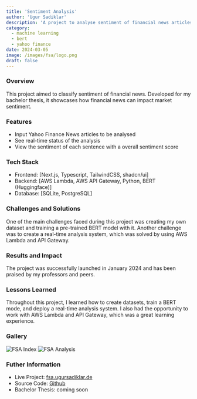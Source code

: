 ```yaml
---
title: 'Sentiment Analysis'
author: 'Ugur Sadiklar'
description: 'A project to analyse sentiment of financial news articles'
category:
  - machine learning
  - bert
  - yahoo finance
date: 2024-03-05
image: /images/fsa/logo.png
draft: false
---
```


### Overview

This project aimed to classify sentiment of financial news. Developed for my bachelor thesis, it showcases how financial news can impact market sentiment.

### Features

- Input Yahoo Finance News articles to be analysed
- See real-time status of the analysis
- View the sentiment of each sentence with a overall sentiment score

### Tech Stack

- Frontend: [Next.js, Typescript, TailwindCSS, shadcn/ui]
- Backend: [AWS Lambda, AWS API Gateway, Python, BERT (Huggingface)]
- Database: [SQLite, PostgreSQL]

### Challenges and Solutions

One of the main challenges faced during this project was creating my own dataset and training a pre-trained BERT model with it. Another challenge was to create a real-time analysis system, which was solved by using AWS Lambda and API Gateway.

### Results and Impact

The project was successfully launched in January 2024 and has been praised by my professors and peers.

### Lessons Learned

Throughout this project, I learned how to create datasets, train a BERT mode, and deploy a real-time analysis system.
I also had the opportunity to work with AWS Lambda and API Gateway, which was a great learning experience.

### Gallery

![FSA Index](/images/fsa/screenshot1.JPG)
![FSA Analysis](/images/fsa/screenshot2.JPG)

### Futher Information

- Live Project: [fsa.ugursadiklar.de](http://fsa.ugursadiklar.de)
- Source Code: [Github](https://github.com/ugur-sa/financial-sentiment-analysis)
- Bachelor Thesis: coming soon
